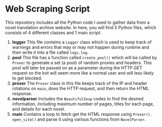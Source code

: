 # Web Scraping Script

This repository includes all the Python code I used to gather data from a novel translation archive website. In here, you will find 5 Python files, which consists of 4 different classes and 1 main script.

 1. **logger**
	 This file contains a `Logger` class which is used to keep track of warnings and errors that may or may not happen during runtime and then write it into a file called `logs.log`.
 2. **pool**
	 This file has a function called `create_pool()` which will be called by `Proxer` to generate a set (a pool) of random proxies and headers. This pool will later be passed on as a parameter during the HTTP GET request so the bot will seem more like a normal user and will less likely to get blocked.
 3. **proxer**
    The `Proxer` class in this file keeps track of the IP and header rotations on `main`, does the HTTP request, and then return the HTML response.
 4. **novelparser**
	 Includes the `BeautifulSoup` codes to find the desired information, including maximum number of pages, titles for each page, and details for each novel.
 5. **main**
     Contains a loop to fetch get the HTML response using `Proxer(). open_site()` and parse it using various functions from `NovelParser`.
